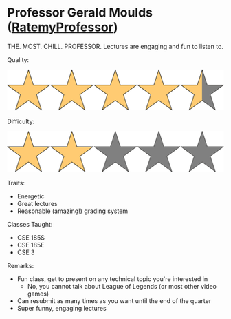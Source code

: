 # Professor Gerald Moulds ([RatemyProfessor](https://www.ratemyprofessors.com/professor/355999))

THE. MOST. CHILL. PROFESSOR. Lectures are engaging and fun to listen to.

Quality: 

![](../Media/4_5star.png)

Difficulty: 

![](../Media/2star.png)

Traits:

- Energetic
- Great lectures
- Reasonable (amazing!) grading system

Classes Taught:

- CSE 185S
- CSE 185E
- CSE 3

Remarks:

- Fun class, get to present on any technical topic you're interested in
  - No, you cannot talk about League of Legends (or most other video games)
- Can resubmit as many times as you want until the end of the quarter
- Super funny, engaging lectures